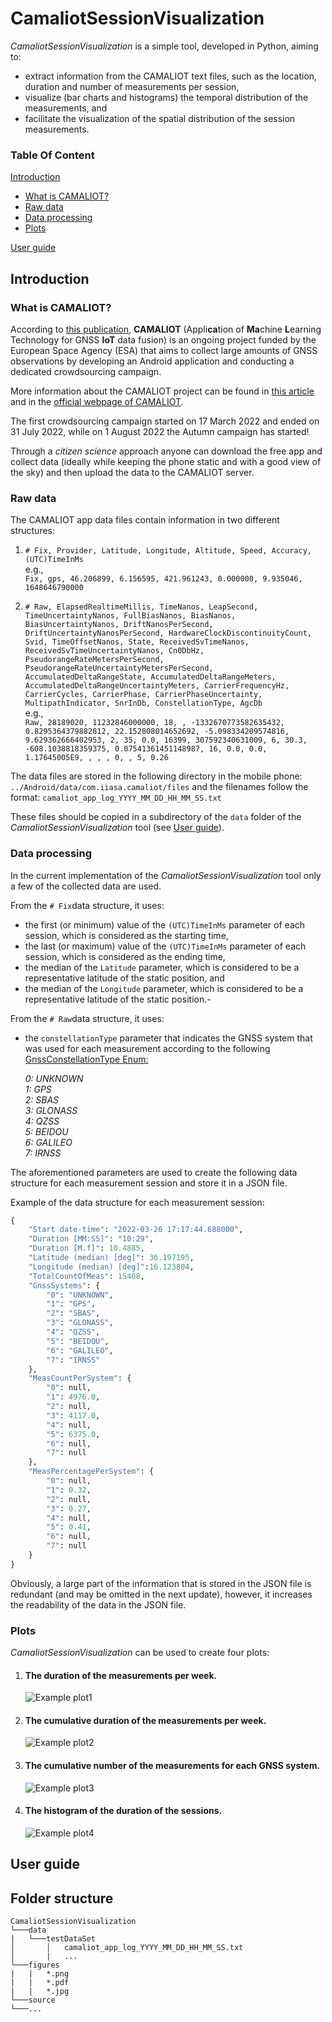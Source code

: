


# CamaliotSessionVisualization

  
*CamaliotSessionVisualization* is a simple tool, developed in Python, aiming to:

- extract information from the CAMALIOT text files, such as the location, duration and number of measurements per session,
- visualize (bar charts and histograms) the temporal distribution of the measurements, and
- facilitate the visualization of the spatial distribution of the session measurements.


### Table Of Content

[Introduction](#introduction)

- [What is CAMALIOT?](#what-is-camaliot)
- [Raw data](#raw-data)
- [Data processing](#data-processing)
- [Plots](#plots)
 
[User guide](#user-guide)


## Introduction

### What is CAMALIOT?

According to [this publication][Publication1], **CAMALIOT** (Appli**ca**tion of **Ma**chine **L**earning Technology for GNSS **IoT** data fusion) is an ongoing project funded by the European Space Agency (ESA) that aims to collect large amounts of GNSS observations by developing an Android application and conducting a dedicated crowdsourcing campaign.

More information about the CAMALIOT project can be found in [this article][ETHZ news] and in the [official webpage of CAMALIOT][CAMALIOT.org].

The first crowdsourcing campaign started on 17 March 2022 and ended on 31 July 2022, while on 1 August 2022 the Autumn campaign has started!

Through a *citizen science* approach anyone can download the free app and collect data (ideally while keeping the phone static and with a good view of the sky) and then upload the data to the CAMALIOT server.

### Raw data

The CAMALIOT app data files contain information in two different structures:
1. ```# Fix, Provider, Latitude, Longitude, Altitude, Speed, Accuracy, (UTC)TimeInMs```\
e.g.,\
```Fix, gps, 46.206899, 6.156595, 421.961243, 0.000000, 9.935046, 1648646790000```
  
2. ```# Raw, ElapsedRealtimeMillis, TimeNanos, LeapSecond, TimeUncertaintyNanos, FullBiasNanos, BiasNanos, BiasUncertaintyNanos, DriftNanosPerSecond, DriftUncertaintyNanosPerSecond, HardwareClockDiscontinuityCount, Svid, TimeOffsetNanos, State, ReceivedSvTimeNanos, ReceivedSvTimeUncertaintyNanos, Cn0DbHz, PseudorangeRateMetersPerSecond, PseudorangeRateUncertaintyMetersPerSecond, AccumulatedDeltaRangeState, AccumulatedDeltaRangeMeters, AccumulatedDeltaRangeUncertaintyMeters, CarrierFrequencyHz, CarrierCycles, CarrierPhase, CarrierPhaseUncertainty, MultipathIndicator, SnrInDb, ConstellationType, AgcDb```\
e.g.,\
```Raw, 28189020, 11232846000000, 18, , -1332670773582635432, 0.8295364379882812, 22.152808014652692, -5.098334209574816, 9.629362666402953, 2, 35, 0.0, 16399, 307592340631009, 6, 30.3, -608.1038818359375, 0.07541361451148987, 16, 0.0, 0.0, 1.17645005E9, , , , 0, , 5, 0.26```

The data files are stored in the following directory in the mobile phone: ```../Android/data/com.iiasa.camaliot/files``` and the filenames follow the format: ```camaliot_app_log_YYYY_MM_DD_HH_MM_SS.txt```

These files should be copied in a subdirectory of the ```data``` folder of the *CamaliotSessionVisualization* tool (see [User guide](#user-guide)).

### Data processing

In the current implementation of the *CamaliotSessionVisualization* tool only a few of the collected data are used.

From the `# Fix`data structure, it uses:
- the first (or minimum) value of the `(UTC)TimeInMs` parameter of each session, which is considered as the starting time,
- the last (or maximum) value of the `(UTC)TimeInMs` parameter of each session, which is considered as the ending time,
- the median of the `Latitude` parameter, which is considered to be a representative latitude of the static position, and
- the median of the `Longitude` parameter, which is considered to be a representative latitude of the static position.- 

From the `# Raw`data structure, it uses:
- the `constellationType` parameter that indicates the GNSS system that was used for each measurement according to the following [GnssConstellationType Enum:][GnssConstellationType Enum]
	
	*0: UNKNOWN\
	1: GPS\
	2: SBAS\
	3: GLONASS\
	4: QZSS\
	5: BEIDOU\
	6: GALILEO\
	7: IRNSS*

The aforementioned parameters are used to create the following data structure for each measurement session and store it in a JSON file.

Example of the data structure for each measurement session:
```python
{
    "Start date-time": "2022-03-26 17:17:44.688000",
    "Duration [MM:SS]": "10:29",
    "Duration [M.f]": 10.4885,
    "Latitude (median) [deg]": 36.197195,
    "Longitude (median) [deg]":16.123804,
    "TotalCountOfMeas": 15468,
    "GnssSystems": {
        "0": "UNKNOWN",
        "1": "GPS",
        "2": "SBAS",
        "3": "GLONASS",
        "4": "QZSS",
        "5": "BEIDOU",
        "6": "GALILEO",
        "7": "IRNSS"
    },
    "MeasCountPerSystem": {
        "0": null,
        "1": 4976.0,
        "2": null,
        "3": 4117.0,
        "4": null,
        "5": 6375.0,
        "6": null,
        "7": null
    },
    "MeasPercentagePerSystem": {
        "0": null,
        "1": 0.32,
        "2": null,
        "3": 0.27,
        "4": null,
        "5": 0.41,
        "6": null,
        "7": null
    }
}
```
Obviously, a large part of the information that is stored in the JSON file is redundant (and may be omitted in the next update), however, it increases the readability of the data in the JSON file.
  

### Plots

*CamaliotSessionVisualization* can be used to create four plots:

1. #### The duration of the measurements per week.
	![Example plot1][plot1]

2. #### The cumulative duration of the measurements per week.
	![Example plot2][plot2]

3. #### The cumulative number of the measurements for each GNSS system.
	![Example plot3][plot3]
	
4. #### The histogram of the duration of the sessions. 
	![Example plot4][plot4]
	

## User guide

  






[Publication1]: https://pure.iiasa.ac.at/id/eprint/18035/
  
[ETHZ news]: https://baug.ethz.ch/en/news-and-events/news/2022/03/use-your-cellphone-to-improve-weather-forecasts.html?fbclid=IwAR1IKgfewtl94-H9P2ONsSXzvFw-rgzQ6gFAOD9mFa0elU9u0yCeCZrxzus

[CAMALIOT.org]: https://www.camaliot.org/
  
[GnssConstellationType Enum]: https://docs.microsoft.com/en-us/dotnet/api/android.locations.gnssconstellationtype?view=xamarin-android-sdk-12

[plot1]: https://github.com/[username]/[reponame]/blob/[branch]/image.jpg?raw=true
[plot2]: https://github.com/[username]/[reponame]/blob/[branch]/image.jpg?raw=true
[plot3]: https://github.com/[username]/[reponame]/blob/[branch]/image.jpg?raw=true  
[plot4]: https://github.com/[username]/[reponame]/blob/[branch]/image.jpg?raw=true
  

  
  
  
  
  
  
  
  

## Folder structure
```
CamaliotSessionVisualization
└───data
|   └───testDataSet
│       │   camaliot_app_log_YYYY_MM_DD_HH_MM_SS.txt
│       |   ...
└───figures
|   |   *.png
|   |   *.pdf
|   |   *.jpg
└───source
└───...
```

  
  
  
  
  
  